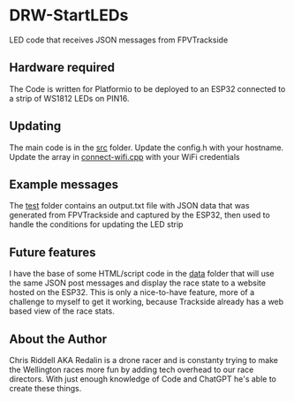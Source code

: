 # DRW-StartLEDs
 LED code that receives JSON messages from FPVTrackside

 ## Hardware required
 The Code is written for Platformio to be deployed to an ESP32 connected to a strip of WS1812 LEDs on PIN16.

## Updating
The main code is in the [src](src) folder. 
Update the config.h with your hostname.
Update the array in [connect-wifi.cpp](src/connect-wifi.cpp) with your WiFi credentials

## Example messages
The [test](test) folder contains an output.txt file with JSON data that was generated from FPVTrackside and captured by the ESP32, then used to handle the conditions for updating the LED strip

## Future features
I have the base of some HTML/script code in the [data](data) folder that will use the same JSON post messages and display the race state to a website hosted on the ESP32. This is only a nice-to-have feature, more of a challenge to myself to get it working, because Trackside already has a web based view of the race stats.

## About the Author
Chris Riddell AKA Redalin is a drone racer and is constanty trying to make the Wellington races more fun by adding tech overhead to our race directors. With just enough knowledge of Code and ChatGPT he's able to create these things.

